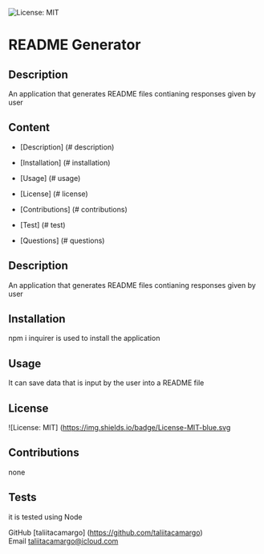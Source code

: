
  ![License: MIT](https://img.shields.io/badge/License-MIT-blue.svg)

  # README Generator


  ## Description 
  An application that generates README files contianing responses given by user


  ## Content
  - [Description] (# description)
  
  - [Installation] (# installation)
 
  - [Usage] (# usage)
  
  - [License] (# license)
 
  - [Contributions] (# contributions)

  - [Test] (# test)

  - [Questions] (# questions)


  ## Description 
  An application that generates README files contianing responses given by user

  ## Installation
  npm i inquirer is used to install the application
  
  ## Usage 
  It can save data that is input by the user into a README file

  ## License
  ![License: MIT] (https://img.shields.io/badge/License-MIT-blue.svg

  ## Contributions
  none

  ## Tests
  it is tested using Node


  GitHub
  [taliitacamargo] (https://github.com/taliitacamargo)
  <br>
  Email
  taliitacamargo@icloud.com
  
